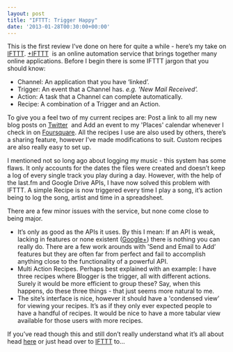 ```yaml
---
layout: post
title: "IFTTT: Trigger Happy"
date: '2013-01-28T00:30:00+00:00'
---
```

This is the first review I’ve done on here for quite a while - here’s my take
on [IFTTT](https://ifttt.com/). [+IFTTT](http://plus.google.com/109525093279809082285) 
is an online automation service that brings together many online applications. Before I begin there is
some IFTTT jargon that you should know:

* Channel: An application that you have ‘linked’.
* Trigger: An event that a Channel has. _e.g. 'New Mail Received’._
* Action: A task that a Channel can complete automatically.
* Recipe: A combination of a Trigger and an Action.

To give you a feel two of my current recipes are: Post a link to all my new
blog posts on
[Twitter](https://twitter.com/charlieegan3/status/293880685662437378)  and Add
an event to my 'Places' calendar whenever I check in on
[Foursquare](https://foursquare.com/charlieegan3).  All the recipes I use are
also used by others, there’s a sharing feature, however I’ve made modifications
to suit. Custom recipes are also really easy to set up.

I mentioned not so long ago about logging my music - this system has some
flaws. It only accounts for the dates the files were created and doesn’t keep a
log of every single track you play during a day. However, with the help of the
last.fm and Google Drive APIs, I have now solved this problem with IFTTT. A
simple Recipe is now triggered every time I play a song, it’s action being to
log the song, artist and time in a spreadsheet.

There are a few minor issues with the service, but none come close to being
major. 

* It’s only as good as the APIs it uses. By this I mean: If an API is weak,
  lacking in features or none existent
  ([Google+](https://twitter.com/adamjwray/status/293896078686818304)) there
  is nothing you can really do. There are a few work arounds with 'Send and
  Email to Add’ features but they are often far from perfect and fail to
  accomplish anything close to the functionality of a powerful API.
* Multi Action Recipes. Perhaps best explained with an example: I have three
  recipes where Blogger is the trigger, all with different actions. Surely it
  would be more efficient to group these? Say, when this happens, do these
  three things - that just seems more natural to me.
* The site’s interface is nice, however it should have a 'condensed view’ for
  viewing your recipes. It’s as if they only ever expected people to have a
  handful of recipes. It would be nice to have a more tabular view available
  for those users with more recipes.

If you’ve read though this and still don’t really understand what it’s all
about
head [here](http://lifehacker.com/5842307/how-to-supercharge-all-your-favorite-webapps-with-ifttt) or
just head over to [IFTTT](http://ifttt.com/) to…
